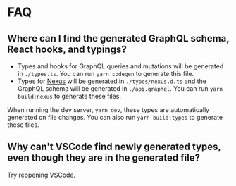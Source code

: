 # FAQ

## Where can I find the generated GraphQL schema, React hooks, and typings?

- Types and hooks for GraphQL queries and mutations will be generated in `./types.ts`. You can run `yarn codegen` to generate this file.
- Types for [Nexus](https://nexusjs.org/) will be generated in `./types/nexus.d.ts` and the GraphQL schema will be generated in `./api.graphql`. You can run `yarn build:nexus` to generate these files.

When running the dev server, `yarn dev`, these types are automatically generated on file changes. You can also run `yarn build:types` to generate these files.

## Why can't VSCode find newly generated types, even though they are in the generated file?

Try reopening VSCode.
